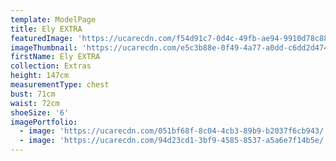 ```yaml
---
template: ModelPage
title: Ely EXTRA
featuredImage: 'https://ucarecdn.com/f54d91c7-0d4c-49fb-ae94-9910d78c8820/'
imageThumbnail: 'https://ucarecdn.com/e5c3b88e-0f49-4a77-a0dd-c6dd2d47460e/'
firstName: Ely EXTRA
collection: Extras
height: 147cm
measurementType: chest
bust: 71cm
waist: 72cm
shoeSize: '6'
imagePortfolio:
  - image: 'https://ucarecdn.com/051bf68f-8c04-4cb3-89b9-b2037f6cb943/'
  - image: 'https://ucarecdn.com/94d23cd1-3bf9-4585-8537-a5a6e7f14b5e/'
---
```


